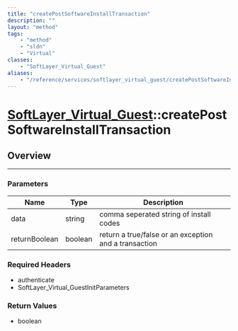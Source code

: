 ```yaml
---
title: "createPostSoftwareInstallTransaction"
description: ""
layout: "method"
tags:
    - "method"
    - "sldn"
    - "Virtual"
classes:
    - "SoftLayer_Virtual_Guest"
aliases:
    - "/reference/services/softlayer_virtual_guest/createPostSoftwareInstallTransaction"
---
```

# [SoftLayer_Virtual_Guest](/reference/services/SoftLayer_Virtual_Guest)::createPostSoftwareInstallTransaction





## Overview 


-----

### Parameters 
|Name | Type | Description |
| --- | --- | --- |
|data| string| comma seperated string of install codes|
|returnBoolean| boolean| return a true/false or an exception and a transaction|


### Required Headers
* authenticate
* SoftLayer_Virtual_GuestInitParameters


### Return Values
* boolean




